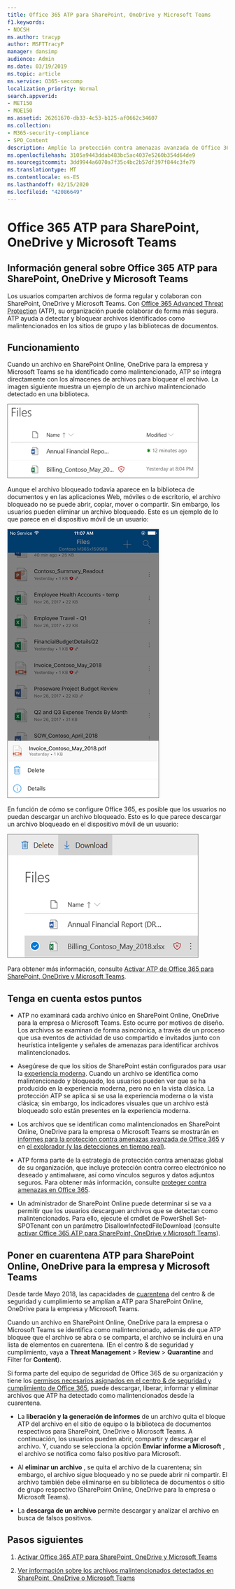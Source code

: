 ```yaml
---
title: Office 365 ATP para SharePoint, OneDrive y Microsoft Teams
f1.keywords:
- NOCSH
ms.author: tracyp
author: MSFTTracyP
manager: dansimp
audience: Admin
ms.date: 03/19/2019
ms.topic: article
ms.service: O365-seccomp
localization_priority: Normal
search.appverid:
- MET150
- MOE150
ms.assetid: 26261670-db33-4c53-b125-af0662c34607
ms.collection:
- M365-security-compliance
- SPO_Content
description: Amplíe la protección contra amenazas avanzada de Office 365 a los archivos de SharePoint Online, OneDrive para la empresa y Microsoft Teams para permitir una colaboración más segura para su organización.
ms.openlocfilehash: 3105a9443ddab483bc5ac4037e5260b354d64de9
ms.sourcegitcommit: 3dd9944a6070a7f35c4bc2b57df397f844c3fe79
ms.translationtype: MT
ms.contentlocale: es-ES
ms.lasthandoff: 02/15/2020
ms.locfileid: "42086649"
---
```

# <a name="office-365-atp-for-sharepoint-onedrive-and-microsoft-teams"></a>Office 365 ATP para SharePoint, OneDrive y Microsoft Teams

## <a name="overview-of-office-365-atp-for-sharepoint-onedrive-and-microsoft-teams"></a>Información general sobre Office 365 ATP para SharePoint, OneDrive y Microsoft Teams

Los usuarios comparten archivos de forma regular y colaboran con SharePoint, OneDrive y Microsoft Teams. Con [Office 365 Advanced Threat Protection](office-365-atp.md) (ATP), su organización puede colaborar de forma más segura. ATP ayuda a detectar y bloquear archivos identificados como malintencionados en los sitios de grupo y las bibliotecas de documentos.

## <a name="how-it-works"></a>Funcionamiento

Cuando un archivo en SharePoint Online, OneDrive para la empresa y Microsoft Teams se ha identificado como malintencionado, ATP se integra directamente con los almacenes de archivos para bloquear el archivo. La imagen siguiente muestra un ejemplo de un archivo malintencionado detectado en una biblioteca.

![Archivos en OneDrive para la empresa con uno detectado como malintencionado](../../media/2bba71cc-7ad1-4799-8b9d-d56f923db3a7.png)

Aunque el archivo bloqueado todavía aparece en la biblioteca de documentos y en las aplicaciones Web, móviles o de escritorio, el archivo bloqueado no se puede abrir, copiar, mover o compartir. Sin embargo, los usuarios pueden eliminar un archivo bloqueado. Este es un ejemplo de lo que parece en el dispositivo móvil de un usuario:

![Eliminación de un archivo bloqueado de OneDrive para la empresa desde la aplicación móvil de OneDrive](../../media/cb1c1705-fd0a-45b8-9a26-c22503011d54.png)

En función de cómo se configure Office 365, es posible que los usuarios no puedan descargar un archivo bloqueado. Esto es lo que parece descargar un archivo bloqueado en el dispositivo móvil de un usuario:

![Descargar un archivo bloqueado en OneDrive para la empresa](../../media/be288a82-bdd8-4371-93d8-1783db3b61bc.png)

Para obtener más información, consulte [Activar ATP de Office 365 para SharePoint, OneDrive y Microsoft Teams](turn-on-atp-for-spo-odb-and-teams.md).

## <a name="keep-these-points-in-mind"></a>Tenga en cuenta estos puntos

- ATP no examinará cada archivo único en SharePoint Online, OneDrive para la empresa o Microsoft Teams. Esto ocurre por motivos de diseño. Los archivos se examinan de forma asincrónica, a través de un proceso que usa eventos de actividad de uso compartido e invitados junto con heurística inteligente y señales de amenazas para identificar archivos malintencionados.

- Asegúrese de que los sitios de SharePoint están configurados para usar la [experiencia moderna](https://docs.microsoft.com/sharepoint/guide-to-sharepoint-modern-experience). Cuando un archivo se identifica como malintencionado y bloqueado, los usuarios pueden ver que se ha producido en la experiencia moderna, pero no en la vista clásica. La protección ATP se aplica si se usa la experiencia moderna o la vista clásica; sin embargo, los indicadores visuales que un archivo está bloqueado solo están presentes en la experiencia moderna.

- Los archivos que se identifican como malintencionados en SharePoint Online, OneDrive para la empresa o Microsoft Teams se mostrarán en [informes para la protección contra amenazas avanzada de Office 365](view-reports-for-atp.md) y en [el explorador (y las detecciones en tiempo real)](threat-explorer.md).

- ATP forma parte de la estrategia de protección contra amenazas global de su organización, que incluye protección contra correo electrónico no deseado y antimalware, así como vínculos seguros y datos adjuntos seguros. Para obtener más información, consulte [proteger contra amenazas en Office 365](protect-against-threats.md).

- Un administrador de SharePoint Online puede determinar si se va a permitir que los usuarios descarguen archivos que se detectan como malintencionados. Para ello, ejecute el cmdlet de PowerShell Set-SPOTenant con un parámetro DisallowInfectedFileDownload (consulte [activar Office 365 ATP para SharePoint, OneDrive y Microsoft Teams](turn-on-atp-for-spo-odb-and-teams.md)).

## <a name="quarantine-in-atp-for-sharepoint-online-onedrive-for-business-and-microsoft-teams"></a>Poner en cuarentena ATP para SharePoint Online, OneDrive para la empresa y Microsoft Teams

 Desde tarde Mayo 2018, las capacidades de [cuarentena](quarantine-email-messages.md) del centro &amp; de seguridad y cumplimiento se amplían a ATP para SharePoint Online, OneDrive para la empresa y Microsoft Teams.

Cuando un archivo en SharePoint Online, OneDrive para la empresa o Microsoft Teams se identifica como malintencionado, además de que ATP bloquee que el archivo se abra o se comparta, el archivo se incluirá en una lista de elementos en cuarentena. (En el centro &amp; de seguridad y cumplimiento, vaya a **Threat Management** \> **Review** \> **Quarantine** and Filter for **Content**).

Si forma parte del equipo de seguridad de Office 365 de su organización y tiene los [permisos necesarios asignados en el centro &amp; de seguridad y cumplimiento de Office 365](permissions-in-the-security-and-compliance-center.md), puede descargar, liberar, informar y eliminar archivos que ATP ha detectado como malintencionados desde la cuarentena.

- La **liberación y la generación de informes** de un archivo quita el bloque ATP del archivo en el sitio de equipo o la biblioteca de documentos respectivos para SharePoint, OneDrive o Microsoft Teams. A continuación, los usuarios pueden abrir, compartir y descargar el archivo. Y, cuando se selecciona la opción **Enviar informe a Microsoft** , el archivo se notifica como falso positivo para Microsoft.

- Al **eliminar un archivo** , se quita el archivo de la cuarentena; sin embargo, el archivo sigue bloqueado y no se puede abrir ni compartir. El archivo también debe eliminarse en su biblioteca de documentos o sitio de grupo respectivo (SharePoint Online, OneDrive para la empresa o Microsoft Teams).

- La **descarga de un archivo** permite descargar y analizar el archivo en busca de falsos positivos.

## <a name="next-steps"></a>Pasos siguientes

1. [Activar Office 365 ATP para SharePoint, OneDrive y Microsoft Teams](turn-on-atp-for-spo-odb-and-teams.md)

2. [Ver información sobre los archivos malintencionados detectados en SharePoint, OneDrive o Microsoft Teams](malicious-files-detected-in-spo-odb-or-teams.md)

